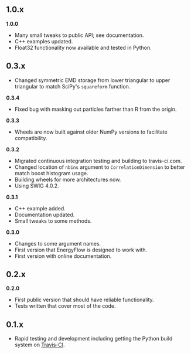 ## 1.0.x

**1.0.0**

- Many small tweaks to public API; see documentation.
- C++ examples updated.
- Float32 functionality now available and tested in Python.

## 0.3.x

- Changed symmetric EMD storage from lower triangular to upper triangular to match SciPy's `squareform` function.

**0.3.4**

- Fixed bug with masking out particles farther than R from the origin.

**0.3.3**

- Wheels are now built against older NumPy versions to facilitate compatibility.

**0.3.2**

- Migrated continuous integration testing and building to travis-ci.com.
- Changed location of `nbins` argument to `CorrelationDimension` to better match boost histogram usage.
- Building wheels for more architectures now.
- Using SWIG 4.0.2.

**0.3.1**

- C++ example added.
- Documentation updated.
- Small tweaks to some methods.

**0.3.0**

- Changes to some argument names.
- First version that EnergyFlow is designed to work with.
- First version with online documentation.

## 0.2.x

**0.2.0**

- First public version that should have reliable functionality.
- Tests written that cover most of the code.

## 0.1.x

- Rapid testing and development including getting the Python build system on [Travis-CI](https://travis-ci.org/github/pkomiske/Wasserstein).